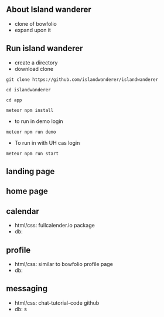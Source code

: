 ## About Island wanderer
  * clone of bowfolio
  * expand upon it

## Run island wanderer 
  * create a directory
  * download clone
```
git clone https://github.com/islandwanderer/islandwanderer

cd islandwanderer

cd app

meteor npm install
```

  * to run in demo login
```
meteor npm run demo
```
  * To run in with UH cas login
```
meteor npm run start
```

## landing page
## home page
## calendar
  * html/css: fullcalender.io package
  * db: 
## profile
  * html/css: similar to bowfolio profile page
  * db: 
## messaging
  * html/css: chat-tutorial-code github
  * db: s
